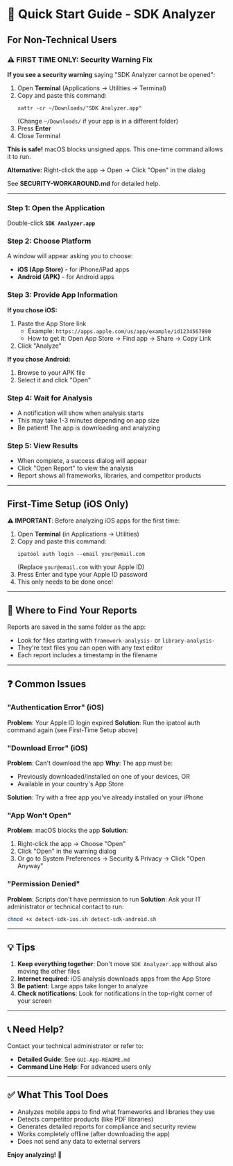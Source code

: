 # 🚀 Quick Start Guide - SDK Analyzer

## For Non-Technical Users

### ⚠️ FIRST TIME ONLY: Security Warning Fix

**If you see a security warning** saying "SDK Analyzer cannot be opened":

1. Open **Terminal** (Applications → Utilities → Terminal)
2. Copy and paste this command:
   ```
   xattr -cr ~/Downloads/"SDK Analyzer.app"
   ```
   (Change `~/Downloads/` if your app is in a different folder)
3. Press **Enter**
4. Close Terminal

**This is safe!** macOS blocks unsigned apps. This one-time command allows it to run.

**Alternative:** Right-click the app → Open → Click "Open" in the dialog

See **SECURITY-WORKAROUND.md** for detailed help.

---

### Step 1: Open the Application
Double-click **`SDK Analyzer.app`**

### Step 2: Choose Platform
A window will appear asking you to choose:
- **iOS (App Store)** - for iPhone/iPad apps
- **Android (APK)** - for Android apps

### Step 3: Provide App Information

**If you chose iOS:**
1. Paste the App Store link
   - Example: `https://apps.apple.com/us/app/example/id1234567890`
   - How to get it: Open App Store → Find app → Share → Copy Link
2. Click "Analyze"

**If you chose Android:**
1. Browse to your APK file
2. Select it and click "Open"

### Step 4: Wait for Analysis
- A notification will show when analysis starts
- This may take 1-3 minutes depending on app size
- Be patient! The app is downloading and analyzing

### Step 5: View Results
- When complete, a success dialog will appear
- Click "Open Report" to view the analysis
- Report shows all frameworks, libraries, and competitor products

---

## First-Time Setup (iOS Only)

**⚠️ IMPORTANT**: Before analyzing iOS apps for the first time:

1. Open **Terminal** (in Applications → Utilities)
2. Copy and paste this command:
   ```
   ipatool auth login --email your@email.com
   ```
   (Replace `your@email.com` with your Apple ID)
3. Press Enter and type your Apple ID password
4. This only needs to be done once!

---

## 📍 Where to Find Your Reports

Reports are saved in the same folder as the app:
- Look for files starting with `framework-analysis-` or `library-analysis-`
- They're text files you can open with any text editor
- Each report includes a timestamp in the filename

---

## ❓ Common Issues

### "Authentication Error" (iOS)
**Problem**: Your Apple ID login expired
**Solution**: Run the ipatool auth command again (see First-Time Setup above)

### "Download Error" (iOS)
**Problem**: Can't download the app
**Why**: The app must be:
- Previously downloaded/installed on one of your devices, OR
- Available in your country's App Store

**Solution**: Try with a free app you've already installed on your iPhone

### "App Won't Open"
**Problem**: macOS blocks the app
**Solution**:
1. Right-click the app → Choose "Open"
2. Click "Open" in the warning dialog
3. Or go to System Preferences → Security & Privacy → Click "Open Anyway"

### "Permission Denied"
**Problem**: Scripts don't have permission to run
**Solution**: Ask your IT administrator or technical contact to run:
```bash
chmod +x detect-sdk-ios.sh detect-sdk-android.sh
```

---

## 💡 Tips

1. **Keep everything together**: Don't move `SDK Analyzer.app` without also moving the other files
2. **Internet required**: iOS analysis downloads apps from the App Store
3. **Be patient**: Large apps take longer to analyze
4. **Check notifications**: Look for notifications in the top-right corner of your screen

---

## 📞 Need Help?

Contact your technical administrator or refer to:
- **Detailed Guide**: See `GUI-App-README.md`
- **Command Line Help**: For advanced users only

---

## ✅ What This Tool Does

- Analyzes mobile apps to find what frameworks and libraries they use
- Detects competitor products (like PDF libraries)
- Generates detailed reports for compliance and security review
- Works completely offline (after downloading the app)
- Does not send any data to external servers

**Enjoy analyzing!** 🎉

